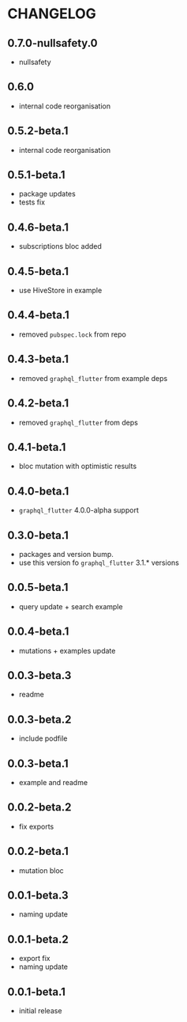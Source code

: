 # CHANGELOG

## 0.7.0-nullsafety.0
- nullsafety

## 0.6.0
- internal code reorganisation

## 0.5.2-beta.1
- internal code reorganisation

## 0.5.1-beta.1
- package updates
- tests fix

## 0.4.6-beta.1
- subscriptions bloc added

## 0.4.5-beta.1
- use HiveStore in example

## 0.4.4-beta.1
- removed `pubspec.lock` from repo

## 0.4.3-beta.1
- removed `graphql_flutter` from example deps

## 0.4.2-beta.1
- removed `graphql_flutter` from deps

## 0.4.1-beta.1
- bloc mutation with optimistic results

## 0.4.0-beta.1
- `graphql_flutter` 4.0.0-alpha support

## 0.3.0-beta.1
- packages and version bump.
- use this version fo `graphql_flutter` 3.1.* versions

## 0.0.5-beta.1
- query update + search example

## 0.0.4-beta.1
- mutations + examples update

## 0.0.3-beta.3
- readme

## 0.0.3-beta.2
- include podfile

## 0.0.3-beta.1
- example and readme

## 0.0.2-beta.2
- fix exports

## 0.0.2-beta.1
- mutation bloc

## 0.0.1-beta.3
- naming update

## 0.0.1-beta.2
- export fix
- naming update

## 0.0.1-beta.1
- initial release